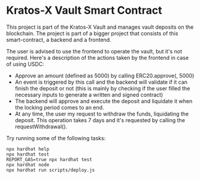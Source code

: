 # Kratos-X Vault Smart Contract

This project is part of the Kratos-X Vault and manages vault deposits on the blockchain. The project is part
of a bigger project that consists of this smart-contract, a backend and a frontend.

The user is advised to use the frontend to operate the vault, but it's not required. Here's a description
of the actions taken by the frontend in case of using USDC:

- Approve an amount (defined as 5000) by calling ERC20.approve(<vault owner address>, 5000)
- An event is triggered by this call and the backend will validate if it can finish the deposit or not (this is mainly by checking if the user filled the necessary inputs to generate a written and signed contract)
- The backend will approve and execute the deposit and liquidate it when the locking period comes to an end.
- At any time, the user my request to withdraw the funds, liquidating the deposit. This operation takes 7 days and it's requested by calling the requestWithdrawal(<id if the deposit>).


Try running some of the following tasks:

```shell
npx hardhat help
npx hardhat test
REPORT_GAS=true npx hardhat test
npx hardhat node
npx hardhat run scripts/deploy.js
```

